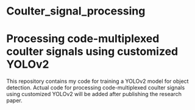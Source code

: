 # Coulter_signal_processing

# Processing code-multiplexed coulter signals using customized YOLOv2

This repository contains my code for training a YOLOv2 model for object detection. Actual code for processing code-multiplexed coulter signals using customized YOLOv2 will be added after publishing the research paper.
